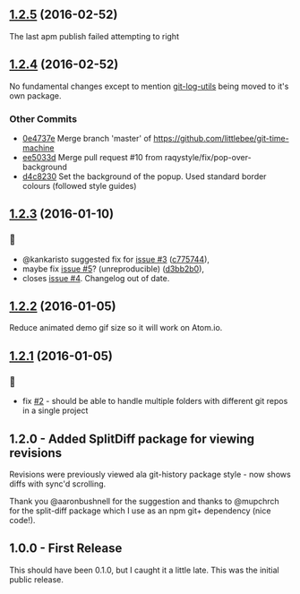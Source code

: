 
<a name="1.2.3"></a>
## [1.2.5](https://github.com/littlebee/git-time-machine/compare/1.2.4...1.2.5) (2016-02-52)
The last apm publish failed attempting to right

## [1.2.4](https://github.com/littlebee/git-time-machine/compare/1.2.3...1.2.4) (2016-02-52)
No fundamental changes except to mention [git-log-utils](https://www.npmjs.com/package/git-log-utils) being moved to it's own package.  

### Other Commits
* [0e4737e](https://github.com/littlebee/git-time-machine/commit/0e4737e35eda9225d461f847e33dc5e12e8135d6) Merge branch 'master' of https://github.com/littlebee/git-time-machine
* [ee5033d](https://github.com/littlebee/git-time-machine/commit/ee5033dd5b5512e9af85810c198c2f5e122b9f28) Merge pull request #10 from raqystyle/fix/pop-over-background
* [d4c8230](https://github.com/littlebee/git-time-machine/commit/d4c8230be73087df7c1aa6f982af5d6afb02e344) Set the background of the popup. Used standard border colours (followed style guides)

## [1.2.3](https://github.com/littlebee/git-time-machine/compare/v1.2.2...v1.2.3) (2016-01-10)

### :bug:
* @kankaristo suggested fix for [issue #3](https://github.com/littlebee/git-time-machine/issues/3)
 ([c775744](https://github.com/littlebee/git-time-machine/commit/c775744)),  
* maybe fix [issue #5](https://github.com/littlebee/git-time-machine/issues/5)? (unreproducible) ([d3bb2b0](https://github.com/littlebee/git-time-machine/commit/d3bb2b0)),  
* closes [issue #4](https://github.com/littlebee/git-time-machine/issues/4). Changelog out of date. 


## [1.2.2](https://github.com/littlebee/git-time-machine/compare/v1.2.1...v1.2.2) (2016-01-05)
Reduce animated demo gif size so it will work on Atom.io.  


## [1.2.1](https://github.com/littlebee/git-time-machine/compare/v1.2.0...v1.2.1) (2016-01-05)

### :bug:
* fix [#2](https://github.com/littlebee/git-time-machine/issues/2) - should be able to handle multiple folders with different git repos in a single project


## 1.2.0 - Added SplitDiff package for viewing revisions

Revisions were previously viewed ala git-history package style - now shows diffs with sync'd scrolling.  

Thank you @aaronbushnell for the suggestion and thanks to @mupchrch for the split-diff package which I use as an npm git+ dependency (nice code!).  


## 1.0.0 - First Release

This should have been 0.1.0, but I caught it a little late.  This was the initial public release.